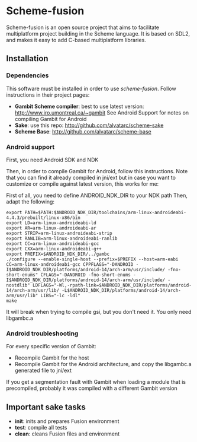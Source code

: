 # Scheme-fusion
Scheme-fusion is an open source project that aims to facilitate multiplatform project building in the Scheme language. It is based on SDL2, and makes it easy to add C-based multiplatform libraries.

## Installation

### Dependencies
This software must be installed in order to use _scheme-fusion_. Follow instructions in their project pages:
* __Gambit Scheme compiler__: best to use latest version: http://www.iro.umontreal.ca/~gambit See Android Support for notes on compiling Gambit for Android
* __Sake__: use this repo: http://github.com/alvatarc/scheme-sake
* __Scheme Base__: http://github.com/alvatarc/scheme-base

### Android support

First, you need Android SDK and NDK

Then, in order to compile Gambit for Android, follow this instructions. Note that you can find it already compiled in jni/ext but in case you want to customize or compile against latest version, this works for me:

First of all, you need to define ANDROID_NDK_DIR to your NDK path
Then, adapt the following:


    export PATH=$PATH:$ANDROID_NDK_DIR/toolchains/arm-linux-androideabi-4.4.3/prebuilt/linux-x86/bin
    export LD=arm-linux-androideabi-ld
    export AR=arm-linux-androideabi-ar
    export STRIP=arm-linux-androideabi-strip
    export RANLIB=arm-linux-androideabi-ranlib
    export CC=arm-linux-androideabi-gcc
    export CXX=arm-linux-androideabi-g++
    export PREFIX=$ANDROID_NDK_DIR/../gambc
    ./configure --enable-single-host --prefix=$PREFIX --host=arm-eabi CC=arm-linux-androideabi-gcc CPPFLAGS="-DANDROID -I$ANDROID_NDK_DIR/platforms/android-14/arch-arm/usr/include/ -fno-short-enums" CFLAGS="-DANDROID -fno-short-enums -I$ANDROID_NDK_DIR/platforms/android-14/arch-arm/usr/include/ -nostdlib" LDFLAGS="-Wl,-rpath-link=$ANDROID_NDK_DIR/platforms/android-14/arch-arm/usr/lib/ -L$ANDROID_NDK_DIR/platforms/android-14/arch-arm/usr/lib" LIBS="-lc -ldl"
    make

It will break when trying to compile gsi, but you don't need it. You only need libgambc.a

### Android troubleshooting

For every specific version of Gambit:
* Recompile Gambit for the host
* Recompile Gambit for the Android architecture, and copy the libgambc.a generated file to jni/ext

If you get a segmentation fault with Gambit when loading a module that is precompiled, probably it was compiled with a different Gambit version

## Important sake tasks

* __init__: inits and prepares Fusion environment
* __test__: compile all tests
* __clean__: cleans Fusion files and environment


